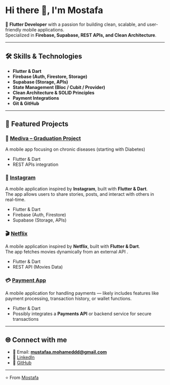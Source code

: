 # Hi there 👋, I'm Mostafa  

🚀 **Flutter Developer** with a passion for building clean, scalable, and user-friendly mobile applications.  
Specialized in **Firebase, Supabase, REST APIs, and Clean Architecture**.  

---

## 🛠️ Skills & Technologies  
- **Flutter & Dart**  
- **Firebase (Auth, Firestore, Storage)**  
- **Supabase (Storage, APIs)**  
- **State Management (Bloc / Cubit / Provider)**  
- **Clean Architecture & SOLID Principles**  
- **Payment Integrations**  
- **Git & GitHub**  

---

## 📌 Featured Projects  
### 📱 [Mediva – Graduation Project](https://github.com/Mostafaghozy/Chronic_Diseases.git)  
A mobile app focusing on chronic diseases (starting with Diabetes)  
- Flutter & Dart  
- REST APIs integration  
 

### 🎯 [Instagram](https://github.com/Mostafaghozy/Instagram-main.git)  
A mobile application inspired by **Instagram**, built with **Flutter & Dart**.  
The app allows users to share stories, posts, and interact with others in real-time.
- Flutter & Dart 
- Firebase (Auth, Firestore)  
- Supabase (Storage, APIs) 


### 🎬 [Netflix](https://github.com/Mostafaghozy/netflix_movie_app.git)  
A mobile application inspired by **Netflix**, built with **Flutter & Dart**.  
The app fetches movies dynamically from an external API .  
- Flutter & Dart  
- REST API (Movies Data)  


### 💳  [Payment App](https://github.com/Mostafaghozy/payment_app.git)  
A mobile application for handling payments — likely includes features like payment processing, transaction history, or wallet functions.  
- Flutter & Dart  
- Possibly integrates a **Payments API** or backend service for secure transactions  

---

## 🌐 Connect with me  
- 📧 Email: **mustafaa.mohameddd@gmail.com**  
- 💼 [LinkedIn](https://www.linkedin.com/in/mostafa-ghozy-4b0a6a222/)  
- 🐙 [GitHub](https://github.com/Mostafaghozy)  

---

⭐️ From [Mostafa](https://github.com/Mostafaghozy)
